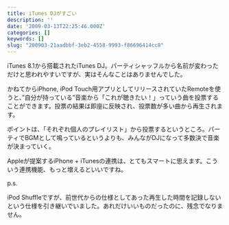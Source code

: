 ```yaml
---
title: iTunes DJがすごい
description: ''
date: '2009-03-13T22:25:46.000Z'
categories: []
keywords: []
slug: "200903-21aadbbf-3eb2-4558-9993-f86696414cc8"
---
```

iTunes 8.1から搭載されたiTunes DJ。パーティシャッフルから名前が変わっただけと思われやすいですが、実はそんなことはありませんでした。

かねてからiPhone, iPod Touch用アプリとしてリリースされていたRemoteを使うと、”自分が持っている”音楽から「これが聴きたい！」っていう曲を投票することができます。投票の結果は即座に反映され、投票数が多い曲から再生されます。

ポイントは、「それぞれ個人のプレイリスト」から投票するというところ。パーティでBGMとして鳴っているというよりも、みんながDJになって多数決で音楽が決まっていく。

Appleが提案するiPhone + iTunesの連携は、とてもスマートに思えます。こういう連携機能、もっと増えるといいですね。

p.s.

iPod Shuffleですが、前世代からの仕様としてあった再生した時間を記録しないという仕様を引き継いでいました。あれだけいいものだったのに、残念でなりません。